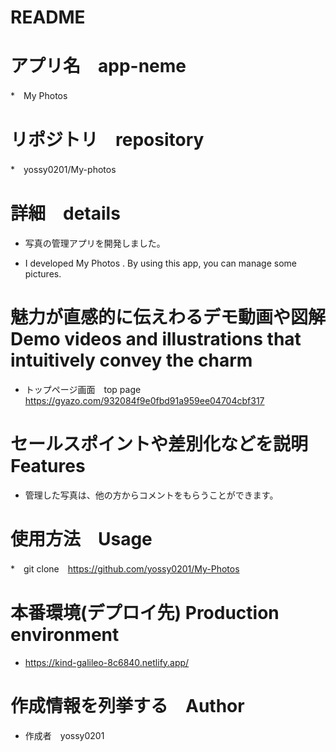 # README

# アプリ名　app-neme 

*　My Photos

# リポジトリ　repository 

*　yossy0201/My-photos
 
# 詳細　details

* 写真の管理アプリを開発しました。

* I developed My Photos . By using this app, you can manage some pictures.
 
# 魅力が直感的に伝えわるデモ動画や図解　Demo videos and illustrations that intuitively convey the charm

* トップページ画面　top page
  https://gyazo.com/932084f9e0fbd91a959ee04704cbf317

# セールスポイントや差別化などを説明　Features

* 管理した写真は、他の方からコメントをもらうことができます。

# 使用方法　Usage

*　git clone　https://github.com/yossy0201/My-Photos

# 本番環境(デプロイ先) Production environment

* https://kind-galileo-8c6840.netlify.app/
 
# 作成情報を列挙する　Author
 
* 作成者　yossy0201
